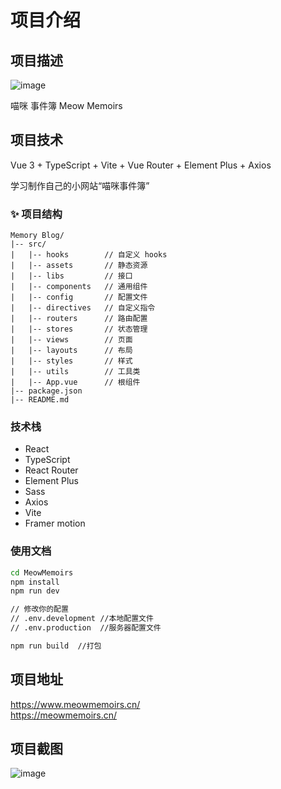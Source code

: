 # 项目介绍

## 项目描述

![image](https://8.137.127.7/favicon.ico)

喵咪 事件簿
Meow Memoirs

## 项目技术

Vue 3 + TypeScript + Vite + Vue Router + Element Plus + Axios

学习制作自己的小网站“喵咪事件簿”

### :sparkles: 项目结构

```text
Memory Blog/
|-- src/
|   |-- hooks        // 自定义 hooks
|   |-- assets       // 静态资源
|   |-- libs         // 接口
|   |-- components   // 通用组件
|   |-- config       // 配置文件
|   |-- directives   // 自定义指令
|   |-- routers      // 路由配置
|   |-- stores       // 状态管理
|   |-- views        // 页面
|   |-- layouts      // 布局
|   |-- styles       // 样式
|   |-- utils        // 工具类
|   |-- App.vue      // 根组件
|-- package.json
|-- README.md
```

### 技术栈

- React
- TypeScript
- React Router
- Element Plus
- Sass
- Axios
- Vite
- Framer motion

### 使用文档

```bash
cd MeowMemoirs
npm install
npm run dev

// 修改你的配置
// .env.development //本地配置文件
// .env.production  //服务器配置文件

npm run build  //打包
```

## 项目地址

<a target="_blank" href="https://www.meowmemoirs.cn/">https://www.meowmemoirs.cn/</a><br/>
<a target="_blank" href="https://meowmemoirs.cn/">https://meowmemoirs.cn/</a><br/>

## 项目截图

![image](https://github.com/LinMoQC/Memory-Blog/assets/59323207/161a71ab-6e47-4afd-a3eb-3669ee4a787a)
